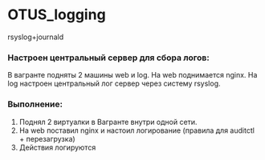 # OTUS_logging
rsyslog+journald

### Настроен центральный сервер для сбора логов:
В вагранте подняты 2 машины web и log. На web поднимается nginx. На log настроен центральный лог сервер через систему rsyslog. 

### Выполнение:

1. Поднял 2 виртуалки в Вагранте внутри одной сети. 
2. На web поставил nginx и настоил логирование (правила для auditctl + перезагрузка)
3. Действия логируются 

